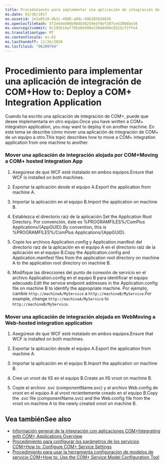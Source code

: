 ```yaml
---
title: Procedimiento para implementar una aplicación de integración de COM+
ms.date: 03/30/2017
ms.assetid: 2e5a0510-db3c-4988-a09c-696285836650
ms.openlocfilehash: 5f2e64ed06b98db50259edf8ef307ce430b8be38
ms.sourcegitcommit: bc293b14af795e0e999e3304dd40c0222cf2ffe4
ms.translationtype: MT
ms.contentlocale: es-ES
ms.lasthandoff: 11/26/2020
ms.locfileid: "96289794"
---
```

# <a name="how-to-deploy-a-com-integration-application"></a><span data-ttu-id="d179b-102">Procedimiento para implementar una aplicación de integración de COM+</span><span class="sxs-lookup"><span data-stu-id="d179b-102">How to: Deploy a COM+ Integration Application</span></span>

<span data-ttu-id="d179b-103">Cuando ha escrito una aplicación de integración de COM+, puede que desee implementarla en otro equipo.</span><span class="sxs-lookup"><span data-stu-id="d179b-103">Once you have written a COM+ integration application, you may want to deploy it on another machine.</span></span> <span data-ttu-id="d179b-104">En este tema se describe cómo mover una aplicación de integración de COM+ de un equipo a otro.</span><span class="sxs-lookup"><span data-stu-id="d179b-104">This topic describes how to move a COM+ integration application from one machine to another.</span></span>  
  
### <a name="moving-a-com-hosted-integration-app"></a><span data-ttu-id="d179b-105">Mover una aplicación de integración alojada por COM+</span><span class="sxs-lookup"><span data-stu-id="d179b-105">Moving a COM+ hosted Integration App</span></span>  
  
1. <span data-ttu-id="d179b-106">Asegúrese de que WCF esté instalado en ambos equipos.</span><span class="sxs-lookup"><span data-stu-id="d179b-106">Ensure that WCF is installed on both machines.</span></span>  
  
2. <span data-ttu-id="d179b-107">Exportar la aplicación desde el equipo A.</span><span class="sxs-lookup"><span data-stu-id="d179b-107">Export the application from machine A.</span></span>  
  
3. <span data-ttu-id="d179b-108">Importar la aplicación en el equipo B.</span><span class="sxs-lookup"><span data-stu-id="d179b-108">Import the application on machine B.</span></span>  
  
4. <span data-ttu-id="d179b-109">Establezca el directorio raíz de la aplicación.</span><span class="sxs-lookup"><span data-stu-id="d179b-109">Set the Application Root Directory.</span></span> <span data-ttu-id="d179b-110">Por convención, éste es %PROGRAMFILES%/ComPlus Applications/{AppGUID}.</span><span class="sxs-lookup"><span data-stu-id="d179b-110">By convention, this is %PROGRAMFILES%/ComPlus Applications/{AppGUID}.</span></span>  
  
5. <span data-ttu-id="d179b-111">Copie los archivos Application.config y Application.manifest del directorio raíz de la aplicación en el equipo A en el directorio raíz de la aplicación en el equipo B.</span><span class="sxs-lookup"><span data-stu-id="d179b-111">Copy the Application.config and Application.manifest files from the application root directory on machine A to the application root directory on machine B.</span></span>  
  
6. <span data-ttu-id="d179b-112">Modifique las direcciones del punto de conexión de servicio en el archivo Application.config en el equipo B para identificar el equipo adecuado.</span><span class="sxs-lookup"><span data-stu-id="d179b-112">Edit the service endpoint addresses in the Application.config file on machine B to identify the appropriate machine.</span></span> <span data-ttu-id="d179b-113">Por ejemplo, cambie `http://machineA/MyService` a `http://machineB/MyService`.</span><span class="sxs-lookup"><span data-stu-id="d179b-113">For example, change `http://machineA/MyService` to `http://machineB/MyService`.</span></span>  
  
### <a name="moving-a-web-hosted-integration-application"></a><span data-ttu-id="d179b-114">Mover una aplicación de integración alojada en Web</span><span class="sxs-lookup"><span data-stu-id="d179b-114">Moving a Web-hosted integration application</span></span>  
  
1. <span data-ttu-id="d179b-115">Asegúrese de que WCF esté instalado en ambos equipos.</span><span class="sxs-lookup"><span data-stu-id="d179b-115">Ensure that WCF is installed on both machines.</span></span>  
  
2. <span data-ttu-id="d179b-116">Exportar la aplicación desde el equipo A.</span><span class="sxs-lookup"><span data-stu-id="d179b-116">Export the application from machine A.</span></span>  
  
3. <span data-ttu-id="d179b-117">Importar la aplicación en el equipo B.</span><span class="sxs-lookup"><span data-stu-id="d179b-117">Import the application on machine B.</span></span>  
  
4. <span data-ttu-id="d179b-118">Cree un vroot de IIS en el equipo B.</span><span class="sxs-lookup"><span data-stu-id="d179b-118">Create an IIS vroot on machine B.</span></span>  
  
5. <span data-ttu-id="d179b-119">Copie el archivo .svc (componentName.svc) y el archivo Web.config de vroot en el equipo A al vroot recientemente creado en el equipo B.</span><span class="sxs-lookup"><span data-stu-id="d179b-119">Copy the .svc file (componentName.svc) and the Web.config file from the vroot on machine A to the newly created vroot on machine B.</span></span>  
  
## <a name="see-also"></a><span data-ttu-id="d179b-120">Vea también</span><span class="sxs-lookup"><span data-stu-id="d179b-120">See also</span></span>

- [<span data-ttu-id="d179b-121">Información general de la integración con aplicaciones COM+</span><span class="sxs-lookup"><span data-stu-id="d179b-121">Integrating with COM+ Applications Overview</span></span>](integrating-with-com-plus-applications-overview.md)
- [<span data-ttu-id="d179b-122">Procedimiento para configurar los parámetros de los servicios COM+</span><span class="sxs-lookup"><span data-stu-id="d179b-122">How to: Configure COM+ Service Settings</span></span>](how-to-configure-com-service-settings.md)
- [<span data-ttu-id="d179b-123">Procedimiento para usar la herramienta configuración de modelos de servicio COM+</span><span class="sxs-lookup"><span data-stu-id="d179b-123">How to: Use the COM+ Service Model Configuration Tool</span></span>](how-to-use-the-com-service-model-configuration-tool.md)
